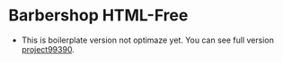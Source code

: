 # Barbershop HTML-Free #
* This is boilerplate version not optimaze yet. 
You can see full version [project99390](https://github.com/WaldemarBoichuk/project99390).

